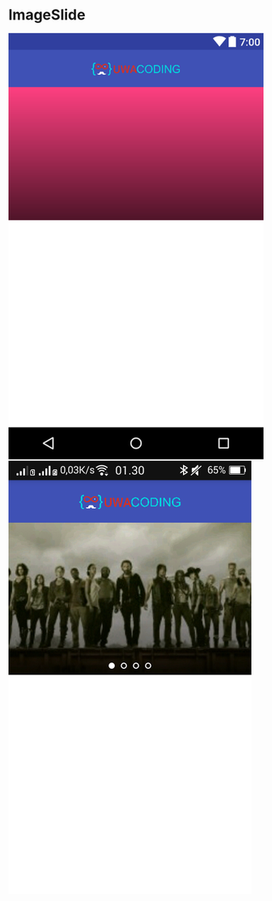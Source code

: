 # ImageSlide

<img src = "layout-2017-04-20-013053.png">
<img src = "Screenshot_2017-04-20-01-30-07-205.png">
